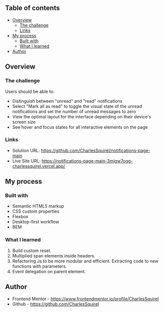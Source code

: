 ## Table of contents

- [Overview](#overview)
  - [The challenge](#the-challenge)
  - [Links](#links)
- [My process](#my-process)
  - [Built with](#built-with)
  - [What I learned](#what-i-learned)
- [Author](#author)

## Overview

### The challenge

Users should be able to:

- Distinguish between "unread" and "read" notifications
- Select "Mark all as read" to toggle the visual state of the unread notifications and set the number of unread messages to zero
- View the optimal layout for the interface depending on their device's screen size
- See hover and focus states for all interactive elements on the page

### Links

- Solution URL: https://github.com/CharlesSquirel/notifications-page-main
- Live Site URL: https://notifications-page-main-3migw7ogg-charlessquirel.vercel.app/

## My process

### Built with

- Semantic HTML5 markup
- CSS custom properties
- Flexbox
- Desktop-first workflow
- BEM

### What I learned

1. Build custom reset.
2. Multiplied span elements inside headers.
3. Refactoring Js to be more modular and efficient. Extracting code to new functions with parameters.
4. Event delegation on parent element.

## Author

- Frontend Mentor - https://www.frontendmentor.io/profile/CharlesSquirel
- Github - https://github.com/CharlesSquirel
